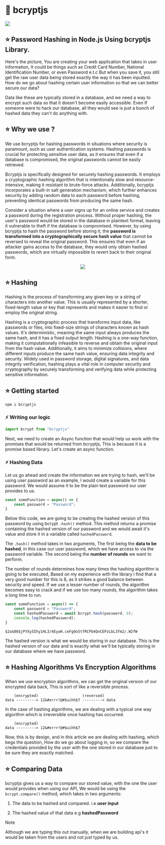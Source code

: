 # 📍 bcryptjs

<img src="https://repository-images.githubusercontent.com/139898859/9617c480-81c2-11ea-94fc-322231ead1f0">

## ⭐ Password Hashing in Node.js Using bcryptjs Library.

Here's the picture, You are creating your web application that takes in user information, It could be things such as Credit Card Number, National Identification Number, or even Password e.t.c But when you save it, you still get the raw user data being stored exactly the way it has been inputted. How do we go about hashing certain user information so that we can better secure our data?

Data like these are typically stored in a database, and we need a way to encrypt such data so that it doesn't become easily accessible. Even If someone were to hack our database, all they would see is just a bunch of hashed data they can't do anything with.

## ⭐ Why we use ?

We use bcryptjs for hashing passwords in situations where security is paramount, such as user authentication systems. Hashing passwords is crucial for protecting sensitive user data, as it ensures that even if a database is compromised, the original passwords cannot be easily retrieved.

Bcryptjs is specifically designed for securely hashing passwords. It employs a cryptographic hashing algorithm that is intentionally slow and resource-intensive, making it resistant to brute-force attacks. Additionally, bcryptjs incorporates a built-in salt generation mechanism, which further enhances security by adding random data to each password before hashing, preventing identical passwords from producing the same hash.

Consider a situation where a user signs up for an online service and creates a password during the registration process. Without proper hashing, the user's password would be stored in the database in plaintext format, leaving it vulnerable to theft if the database is compromised. However, by using bcryptjs to hash the password before storing it, the **password is transformed into a cryptographically secure hash value** that cannot be reversed to reveal the original password. This ensures that even if an attacker gains access to the database, they would only obtain hashed passwords, which are virtually impossible to revert back to their original form.

<div align="center">
 <img src="https://assets-global.website-files.com/60658b47b03f0c77e8c14884/6256965282e9d1a5a5df6841_Password%20Hashing.png" />
</div>

## ⭐ Hashing 

Hashing is the process of transforming any given key or a string of characters into another value. This is usually represented by a shorter, fixed-length value or key that represents and makes it easier to find or employ the original string.

Hashing is a cryptographic process that transforms input data, like passwords or files, into fixed-size strings of characters known as hash values. It's deterministic, meaning the same input always produces the same hash, and it has a fixed output length. Hashing is a one-way function, making it computationally infeasible to reverse and obtain the original input from the hash value. Additionally, it aims to minimize collisions, where different inputs produce the same hash value, ensuring data integrity and security. Widely used in password storage, digital signatures, and data integrity verification, hashing plays a vital role in computer security and cryptography by securely transforming and verifying data while protecting sensitive information.

## ⭐ Getting started

```
npm i bcryptjs
```

### ⚡ Writing our logic

```jsx
import bcrypt from "bcryptjs"
```

Next, we need to create an Async function that would help us work with the promises that would be returned from bcryptjs, This is because it is a promise based library. Let's create an async function.

### ⚡ Hashing Data

Let us go ahead and create the information we are trying to hash, we'll be using user password as an example, I would create a variable for this password. We would assume it to be the plain text password our user provides to us.

```jsx
const someFunction = async() => {
    const password = "Password";
}
```

Below this code, we are going to be creating the hashed version of this password by using bcrypt `.hash()` method. This method returns a promise containing the hashed version of our password and we would await it's value and store it in a variable called `hashedPassword`.

The `.hash()` method takes in two arguments, The first being the **data to be hashed**, in this case our user password, which we have access to via the password variable. The second being the **number of rounds** we want to perform.

The number of rounds determines how many times the hashing algorithm is going to be executed, Based on my experience with the library i find that a very good number for this is 8, as it strikes a good balance between security and speed. If we use a lesser number of rounds, the algorithm becomes easy to crack and if we use too many rounds, the algorithm takes a long time to run.


```jsx
const someFunction = async() => {
    const password = "Password";
    const hashedPassword = await bcrypt.hash(password, 8);
    console.log(hashedPassword);
}
```

```
$2a$08$jPYXy5Ihy1HL3/4EyaH.ceFgOo5tfRCPb4QnCEPzLbL3fm2/.W2fW
```

The hashed version is what we would be storing in our database.
This is the hashed version of our data and is exactly what we'll be typically storing in our database where we have password.

## ⭐ Hashing Algorithms Vs Encryption Algorithms

When we use encryption algorithms, we can get the original version of our encrypted data back, This is sort of like a reversible process.

```
    (encrypted)                    (reversed)
data ---------> 12&#errr!@#$uihh$7 ---------> data
```

In the case of hashing algorithms, we are dealing with a typical one way algorithm which is irreversible once hashing has occurred.

```
    (encrypted)                    
data ---------> 12&#errr!@#$uihh$7 
```

Now, this is by design, and in this article we are dealing with hashing, which begs the question, How do we go about logging in, so we compare the credentials provided by the user with the one stored in our database just to be sure they are exactly matched.

## ⭐ Comparing Data

bcryptjs gives us a way to compare our stored value, with the one the user would provides when using our API, We would be using the `bcrypt.compare()` method, which takes in two arguments:

1. The data to be hashed and compared. i.e **user input**

2. The hashed value of that data e.g **hashedPassword**

> [!NOTE]
> Although we are typing this out manually, when we are building api's it would be taken from the users and not just typed by us.